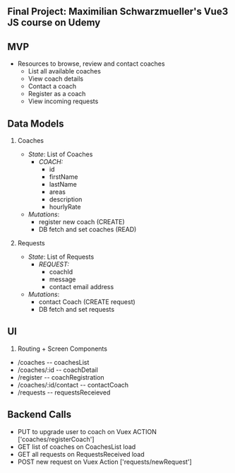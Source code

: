 ## Final Project: Maximilian Schwarzmueller's Vue3 JS course on Udemy

## MVP
* Resources to browse, review and contact coaches
  * List all available coaches
  * View coach details
  * Contact a coach
  * Register as a coach
  * View incoming requests
    
## Data Models

1. Coaches
   * _State_: List of Coaches
      * _COACH:_
        * id
        * firstName
        * lastName
        * areas
        * description
        * hourlyRate
    * _Mutations_:
      * register new coach (CREATE)
      * DB fetch and set coaches (READ)
      
   
2. Requests
    * _State_: List of Requests
      * _REQUEST:_
        * coachId
        * message
        * contact email address
    * _Mutations_:
      * contact Coach (CREATE request)
      * DB fetch and set requests
      
## UI

1. Routing + Screen Components
  * /coaches                      -- coachesList
  * /coaches/:id                  -- coachDetail
  * /register                     -- coachRegistration
  * /coaches/:id/contact          -- contactCoach
  * /requests                     -- requestsReceieved
  
## Backend Calls

* PUT to upgrade user to coach on Vuex ACTION ['coaches/registerCoach']
* GET list of coaches on CoachesList load
* GET all requests on RequestsReceived load
* POST new request on Vuex Action ['requests/newRequest']
